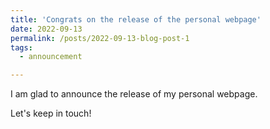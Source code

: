 ```yaml
---
title: 'Congrats on the release of the personal webpage'
date: 2022-09-13
permalink: /posts/2022-09-13-blog-post-1
tags:
  - announcement

---
```


I am glad to announce the release of my personal webpage.

Let's keep in touch!

